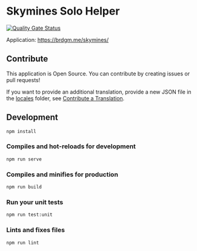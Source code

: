 # Skymines Solo Helper

[![Quality Gate Status](https://sonarcloud.io/api/project_badges/measure?project=brdgm_skymines-solo-helper&metric=alert_status)](https://sonarcloud.io/summary/new_code?id=brdgm_skymines-solo-helper)


Application: https://brdgm.me/skymines/


## Contribute

This application is Open Source. You can contribute by creating issues or pull requests!

If you want to provide an additional translation, provide a new JSON file in the [locales](https://github.com/brdgm/skymines-solo-helper/tree/develop/src/locales) folder, see [Contribute a Translation](https://github.com/brdgm/brdgm.github.io/wiki/Contribute-a-Translation).


## Development
```
npm install
```

### Compiles and hot-reloads for development
```
npm run serve
```

### Compiles and minifies for production
```
npm run build
```

### Run your unit tests
```
npm run test:unit
```

### Lints and fixes files
```
npm run lint
```
